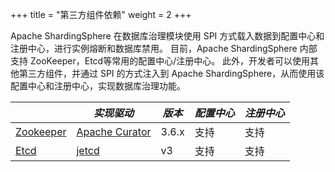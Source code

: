 +++
title = "第三方组件依赖"
weight = 2
+++

Apache ShardingSphere 在数据库治理模块使用 SPI 方式载入数据到配置中心和注册中心，进行实例熔断和数据库禁用。
目前，Apache ShardingSphere 内部支持 ZooKeeper，Etcd等常用的配置中心/注册中心。
此外，开发者可以使用其他第三方组件，并通过 SPI 的方式注入到 Apache ShardingSphere，从而使用该配置中心和注册中心，实现数据库治理功能。

|                                               | *实现驱动*                                            | *版本*  | *配置中心* | *注册中心* |
| --------------------------------------------- | ---------------------------------------------------- | ------ | ---------- | --------- |
| [Zookeeper](https://zookeeper.apache.org/)    | [Apache Curator](http://curator.apache.org/)         | 3.6.x  | 支持       | 支持       |
| [Etcd](https://etcd.io/)                      | [jetcd](https://github.com/etcd-io/jetcd)            | v3     | 支持       | 支持       |

